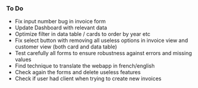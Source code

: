 ### To Do 

- Fix input number bug in invoice form
- Update Dashboard with relevant data
- Optimize filter in data table / cards to order by year etc
- Fix select button with removing all useless options in invoice view and customer view (both card and data table)
- Test carefully all forms to ensure robustness against errors and missing values 
- Find technique to translate the webapp in french/english
- Check again the forms and delete useless features
- Check if user had client when trying to create new invoices